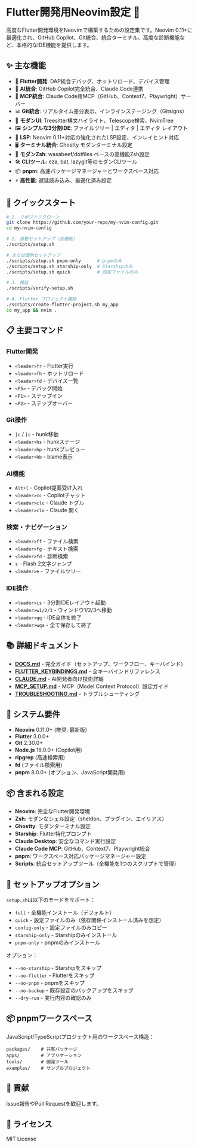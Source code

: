 # Flutter開発用Neovim設定 🎯

高度なFlutter開発環境をNeovimで構築するための設定集です。Neovim 0.11+に最適化され、GitHub Copilot、Git統合、統合ターミナル、高度な診断機能など、本格的なIDE機能を提供します。

## ✨ 主な機能

- 🚀 **Flutter開発**: DAP統合デバッグ、ホットリロード、デバイス管理
- 🤖 **AI統合**: GitHub Copilot完全統合、Claude Code連携
- 🔌 **MCP統合**: Claude Code用MCP（GitHub、Context7、Playwright）サーバー
- 📊 **Git統合**: リアルタイム差分表示、インラインステージング（Gitsigns）
- 🎨 **モダンUI**: Treesitter構文ハイライト、Telescope検索、NvimTree
- 🖼️ **シンプルな3分割IDE**: ファイルツリー | エディタ | エディタ レイアウト
- 📝 **LSP**: Neovim 0.11+対応の強化されたLSP設定、インレイヒント対応
- 🖥️ **ターミナル統合**: Ghostty モダンターミナル設定
- 🐚 **モダンZsh**: wasabeef/dotfiles ベースの高機能Zsh設定
- 🛠️ **CLIツール**: eza, bat, lazygit等のモダンCLIツール
- 📦 **pnpm**: 高速パッケージマネージャーとワークスペース対応
- ⚡ **高性能**: 遅延読み込み、最適化済み設定

## 🚀 クイックスタート

```bash
# 1. リポジトリクローン
git clone https://github.com/your-repo/my-nvim-config.git
cd my-nvim-config

# 2. 自動セットアップ（全機能）
./scripts/setup.sh

# または個別セットアップ
./scripts/setup.sh pnpm-only      # pnpmのみ
./scripts/setup.sh starship-only  # Starshipのみ
./scripts/setup.sh quick          # 設定ファイルのみ

# 3. 検証
./scripts/verify-setup.sh

# 4. Flutter プロジェクト開始
./scripts/create-flutter-project.sh my_app
cd my_app && nvim .
```

## 📋 主要コマンド

### Flutter開発
- `<leader>fr` - Flutter実行
- `<leader>fh` - ホットリロード  
- `<leader>fd` - デバイス一覧
- `<F5>` - デバッグ開始
- `<F1>` - ステップイン
- `<F2>` - ステップオーバー

### Git操作
- `]c` / `[c` - hunk移動
- `<leader>hs` - hunkステージ
- `<leader>hp` - hunkプレビュー
- `<leader>hb` - blame表示

### AI機能
- `Alt+l` - Copilot提案受け入れ
- `<leader>cc` - Copilotチャット
- `<leader>clc` - Claude トグル
- `<leader>clo` - Claude 開く

### 検索・ナビゲーション
- `<leader>ff` - ファイル検索
- `<leader>fg` - テキスト検索
- `<leader>fd` - 診断検索
- `s` - Flash 2文字ジャンプ
- `<leader>e` - ファイルツリー

### IDE操作
- `<leader>is` - 3分割IDEレイアウト起動
- `<leader>w1/2/3` - ウィンドウ1/2/3へ移動
- `<leader>qq` - IDE全体を終了
- `<leader>wqa` - 全て保存して終了

## 📚 詳細ドキュメント

- **[DOCS.md](DOCS.md)** - 完全ガイド（セットアップ、ワークフロー、キーバインド）
- **[FLUTTER_KEYBINDINGS.md](FLUTTER_KEYBINDINGS.md)** - 全キーバインドリファレンス
- **[CLAUDE.md](CLAUDE.md)** - AI開発者向け技術詳細
- **[MCP_SETUP.md](MCP_SETUP.md)** - MCP（Model Context Protocol）設定ガイド
- **[TROUBLESHOOTING.md](TROUBLESHOOTING.md)** - トラブルシューティング

## 🔧 システム要件

- **Neovim** 0.11.0+ (推奨: 最新版)
- **Flutter** 3.0.0+
- **Git** 2.30.0+
- **Node.js** 16.0.0+ (Copilot用)
- **ripgrep** (高速検索用)
- **fd** (ファイル検索用)
- **pnpm** 8.0.0+ (オプション、JavaScript開発用)

## 📦 含まれる設定

- **Neovim**: 完全なFlutter開発環境
- **Zsh**: モダンなシェル設定（sheldon、プラグイン、エイリアス）
- **Ghostty**: モダンターミナル設定
- **Starship**: Flutter特化プロンプト
- **Claude Desktop**: 安全なコマンド実行設定
- **Claude Code MCP**: GitHub、Context7、Playwright統合
- **pnpm**: ワークスペース対応パッケージマネージャー設定
- **Scripts**: 統合セットアップツール（全機能を1つのスクリプトで管理）

## 🔧 セットアップオプション

`setup.sh`は以下のモードをサポート：
- `full` - 全機能インストール（デフォルト）
- `quick` - 設定ファイルのみ（依存関係インストール済みを想定）
- `config-only` - 設定ファイルのみコピー
- `starship-only` - Starshipのみインストール
- `pnpm-only` - pnpmのみインストール

オプション：
- `--no-starship` - Starshipをスキップ
- `--no-flutter` - Flutterをスキップ
- `--no-pnpm` - pnpmをスキップ
- `--no-backup` - 既存設定のバックアップをスキップ
- `--dry-run` - 実行内容の確認のみ

## 📦 pnpmワークスペース

JavaScript/TypeScriptプロジェクト用のワークスペース構造：
```
packages/    # 共有パッケージ
apps/        # アプリケーション
tools/       # 開発ツール
examples/    # サンプルプロジェクト
```

## 🤝 貢献

Issue報告やPull Requestを歓迎します。

## 📄 ライセンス

MIT License